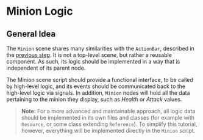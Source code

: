 # Minion Logic

## General Idea

The `Minion` scene shares many similarities with the `ActionBar`, described in the [previous step](https://github.com/git-afsantos/hs-mercs-clone/blob/main/docs/tutorial/step-3/README.md).
It is not a top-level scene, but rather a reusable component.
As such, its logic should be implemented in a way that is independent of its parent node.

The Minion scene script should provide a functional interface, to be called by high-level logic, and its events should be communicated back to the high-level logic via signals.
In addition, `Minion` nodes will hold all the data pertaining to the minion they display, such as *Health* or *Attack* values.

> **Note:** For a more advanced and maintainable approach, all logic data should be implemented in its own files and classes (for example with `Resource`, or some class extending `Reference`).
> To simplify this tutorial, however, everything will be implemented directly in the `Minion` script.


